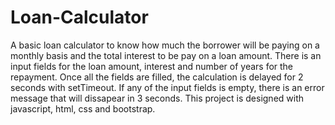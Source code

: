 # Loan-Calculator
A basic loan calculator to know how much the borrower will be paying on a monthly basis and the total interest to be pay on a loan amount.
There is an input fields for the loan amount, interest and number of years for the repayment.
Once all the fields are filled, the calculation is delayed for 2 seconds with setTimeout. If any of the input fields is empty, there is an error message that will dissapear in 3 seconds. 
This project is designed with javascript, html, css and bootstrap.